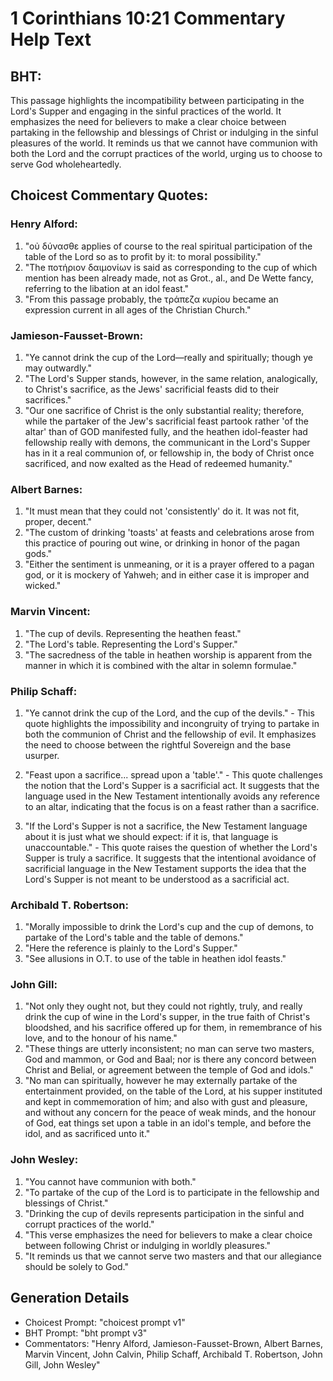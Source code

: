# 1 Corinthians 10:21 Commentary Help Text

## BHT:
This passage highlights the incompatibility between participating in the Lord's Supper and engaging in the sinful practices of the world. It emphasizes the need for believers to make a clear choice between partaking in the fellowship and blessings of Christ or indulging in the sinful pleasures of the world. It reminds us that we cannot have communion with both the Lord and the corrupt practices of the world, urging us to choose to serve God wholeheartedly.

## Choicest Commentary Quotes:
### Henry Alford:
1. "οὐ δύνασθε applies of course to the real spiritual participation of the table of the Lord so as to profit by it: to moral possibility."
2. "The ποτήριον δαιμονίων is said as corresponding to the cup of which mention has been already made, not as Grot., al., and De Wette fancy, referring to the libation at an idol feast."
3. "From this passage probably, the τράπεζα κυρίου became an expression current in all ages of the Christian Church."

### Jamieson-Fausset-Brown:
1. "Ye cannot drink the cup of the Lord—really and spiritually; though ye may outwardly." 
2. "The Lord's Supper stands, however, in the same relation, analogically, to Christ's sacrifice, as the Jews' sacrificial feasts did to their sacrifices."
3. "Our one sacrifice of Christ is the only substantial reality; therefore, while the partaker of the Jew's sacrificial feast partook rather 'of the altar' than of GOD manifested fully, and the heathen idol-feaster had fellowship really with demons, the communicant in the Lord's Supper has in it a real communion of, or fellowship in, the body of Christ once sacrificed, and now exalted as the Head of redeemed humanity."

### Albert Barnes:
1. "It must mean that they could not 'consistently' do it. It was not fit, proper, decent."
2. "The custom of drinking 'toasts' at feasts and celebrations arose from this practice of pouring out wine, or drinking in honor of the pagan gods."
3. "Either the sentiment is unmeaning, or it is a prayer offered to a pagan god, or it is mockery of Yahweh; and in either case it is improper and wicked."

### Marvin Vincent:
1. "The cup of devils. Representing the heathen feast."
2. "The Lord's table. Representing the Lord's Supper."
3. "The sacredness of the table in heathen worship is apparent from the manner in which it is combined with the altar in solemn formulae."

### Philip Schaff:
1. "Ye cannot drink the cup of the Lord, and the cup of the devils." - This quote highlights the impossibility and incongruity of trying to partake in both the communion of Christ and the fellowship of evil. It emphasizes the need to choose between the rightful Sovereign and the base usurper.

2. "Feast upon a sacrifice... spread upon a 'table'." - This quote challenges the notion that the Lord's Supper is a sacrificial act. It suggests that the language used in the New Testament intentionally avoids any reference to an altar, indicating that the focus is on a feast rather than a sacrifice.

3. "If the Lord's Supper is not a sacrifice, the New Testament language about it is just what we should expect: if it is, that language is unaccountable." - This quote raises the question of whether the Lord's Supper is truly a sacrifice. It suggests that the intentional avoidance of sacrificial language in the New Testament supports the idea that the Lord's Supper is not meant to be understood as a sacrificial act.

### Archibald T. Robertson:
1. "Morally impossible to drink the Lord's cup and the cup of demons, to partake of the Lord's table and the table of demons." 
2. "Here the reference is plainly to the Lord's Supper." 
3. "See allusions in O.T. to use of the table in heathen idol feasts."

### John Gill:
1. "Not only they ought not, but they could not rightly, truly, and really drink the cup of wine in the Lord's supper, in the true faith of Christ's bloodshed, and his sacrifice offered up for them, in remembrance of his love, and to the honour of his name."
2. "These things are utterly inconsistent; no man can serve two masters, God and mammon, or God and Baal; nor is there any concord between Christ and Belial, or agreement between the temple of God and idols."
3. "No man can spiritually, however he may externally partake of the entertainment provided, on the table of the Lord, at his supper instituted and kept in commemoration of him; and also with gust and pleasure, and without any concern for the peace of weak minds, and the honour of God, eat things set upon a table in an idol's temple, and before the idol, and as sacrificed unto it."

### John Wesley:
1. "You cannot have communion with both."
2. "To partake of the cup of the Lord is to participate in the fellowship and blessings of Christ."
3. "Drinking the cup of devils represents participation in the sinful and corrupt practices of the world."
4. "This verse emphasizes the need for believers to make a clear choice between following Christ or indulging in worldly pleasures."
5. "It reminds us that we cannot serve two masters and that our allegiance should be solely to God."


## Generation Details
- Choicest Prompt: "choicest prompt v1"
- BHT Prompt: "bht prompt v3"
- Commentators: "Henry Alford, Jamieson-Fausset-Brown, Albert Barnes, Marvin Vincent, John Calvin, Philip Schaff, Archibald T. Robertson, John Gill, John Wesley"
